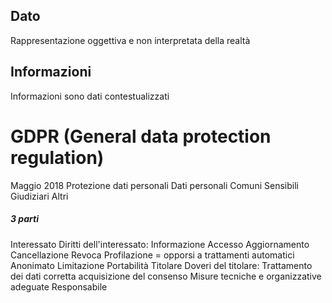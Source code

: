 ## Dato
Rappresentazione oggettiva e non interpretata della realtà
## Informazioni
Informazioni sono dati contestualizzati
# GDPR (General data protection regulation)
Maggio 2018
Protezione dati personali
Dati personali
	Comuni
	Sensibili
	Giudiziari
	Altri
##### 3 parti
Interessato
	Diritti dell'interessato:
	Informazione
	Accesso
	Aggiornamento
	Cancellazione
	Revoca
	Profilazione = opporsi a trattamenti automatici
	Anonimato
	Limitazione
	Portabilità
Titolare
	Doveri del titolare:
	Trattamento dei dati
	corretta acquisizione del consenso
	Misure tecniche e organizzative adeguate
Responsabile
